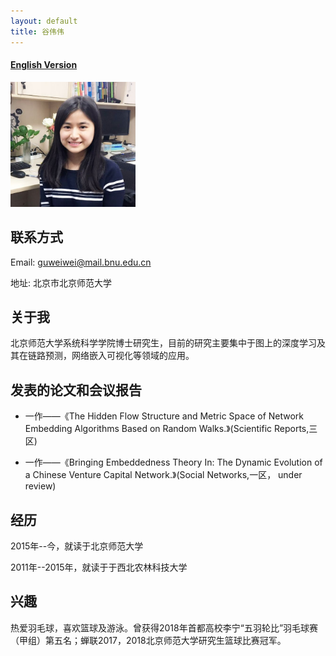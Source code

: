 ```yaml
---
layout: default
title: 谷伟伟
---
```



#### [English Version](https://bnusss.github.io/person/gu-wei-wei.html)


<img src="/img/people/guweiwei.png" height="200px" width="200px" />


## 联系方式

Email: guweiwei@mail.bnu.edu.cn

地址: 北京市北京师范大学


## 关于我

北京师范大学系统科学学院博士研究生，目前的研究主要集中于图上的深度学习及其在链路预测，网络嵌入可视化等领域的应用。

## 发表的论文和会议报告

- 一作——《The Hidden Flow Structure and Metric Space of Network Embedding Algorithms Based on Random Walks.》(Scientific Reports,三区)

- 一作——《Bringing Embeddedness Theory In: The Dynamic Evolution of a Chinese Venture Capital Network.》(Social Networks,一区， under review)

## 经历

2015年--今，就读于北京师范大学

2011年--2015年，就读于于西北农林科技大学

## 兴趣
热爱羽毛球，喜欢篮球及游泳。曾获得2018年首都高校李宁“五羽轮比”羽毛球赛（甲组）第五名；蝉联2017，2018北京师范大学研究生篮球比赛冠军。
